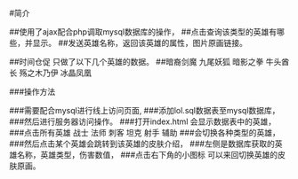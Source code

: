 #简介

##使用了ajax配合php调取mysql数据库的操作，
##点击查询该类型的英雄有哪些，并显示。
##发送英雄名称，返回该英雄的属性，图片原画链接。

##时间仓促 只做了以下几个英雄的数据。
##暗裔剑魔 九尾妖狐 暗影之拳 牛头酋长 殇之木乃伊 冰晶凤凰


###操作方法

###需要配合mysql进行线上访问页面,
###添加lol.sql数据表至mysql数据库，
###然后进行服务器访问操作。
###打开index.html 会显示数据表中的英雄，
###点击所有英雄 战士 法师 刺客 坦克 射手 辅助 ###会切换各种类型的英雄，
###然后点击某个英雄会跳转到该英雄的皮肤介绍，
###左侧是数据库获取的英雄名称，英雄类型，伤害数值，
###点击右下角的小图标 可以来回切换英雄的皮肤原画。


